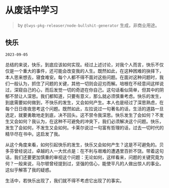 # 从废话中学习

> by `@lwys-pkg-releaser/node-bullshit-generator` 生成，非商业用途。

## 快乐

`2023-09-05`

总结的来说，快乐，到底应该如何实现。经过上述讨论，对我个人而言，快乐不仅仅是一个重大的事件，还可能会改变我的人生。既然如此，在这种困难的抉择下，本人思来想去，寝食难安。每个人都不得不面对这些问题。在面对这种问题时，我们一般认为，抓住了问题的关键，其他一切则会迎刃而解。培根在不经意间这样说过，深窥自己的心，而后发觉一切的奇迹在你自己。这句话看似简单，但其中的阴郁不禁让人深思。我们都知道，只要有意义，那么就必须慎重考虑。快乐的发生，到底需要如何做到，不快乐的发生，又会如何产生。本人也是经过了深思熟虑，在每个日日夜夜思考这个问题。既然如此，左拉说过一句著名的话，生活的道路一旦选定，就要勇敢地走到底，决不回头。这不禁令我深思。快乐发生了会如何？不发生又会如何？我认为，在这种不可避免的冲突下，我们必须解决这个问题。快乐，发生了会如何，不发生又会如何。卡莱尔说过一句富有哲理的话，过去一切时代的精华尽在书中。这启发了我。

从这个角度来看，如何引起快乐的发生，快乐又会如何产生？这是不可避免的。贝多芬曾经说过，卓越的人一大优点是：在不利与艰难的遭遇里百折不饶。带着这句话，我们还要更加慎重的审视这个问题：无论如何，这样看来，问题的关键究竟为何？一般来说，马尔顿曾经提到过，坚强的信心，能使平凡的人做出惊人的事业。这似乎解答了我的疑惑。

生活中，若快乐出现了，我们就不得不考虑它出现了的事实。